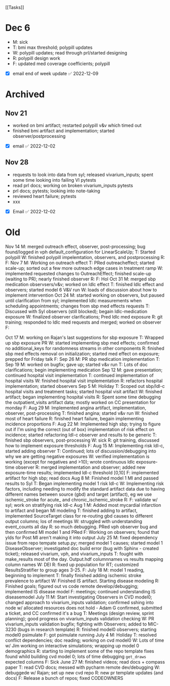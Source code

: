 [[Tasks]]

# Dec 6
- M: sick
- T: bmi max threshold; polypill updates
- W: polypill updates; read through prl/started designing
- R: polypill design work
- F: updated med coverage coefficients; polypill
- [x] email end of week update ✅ 2022-12-09

# Archived
## Nov 21
- worked on bmi artifact; restarted polypill v&v which timed out
- finished bmi artifact and implementation; started observer/postprocessing
- [x] email ✅ 2022-12-02

## Nov 28
- requests to look into data from syl; released vivarium_inputs; spent some time looking into failing VI pytests
- read prl docs; working on broken vivarium_inputs pytests
- prl docs; pytests; looking into note-taking
- reviewed heart failure; pytests
- xxx
- [x] Email ✅ 2022-12-02

# Old
Nov 14	M: merged outreach effect, observer, post-processing; bug found/logged in vph default_configuration for LinearScaleUp;
T: Started polypill
W: finished polypill impelemtation, observers, and postprocessing
R: 
F: 
Nov 7	M: Working on outreach effect
T: PRed outreacheffect; started scale-up; sorted out a few more outreach edge cases in treatment ramp
W: implemented requested changes to OutreachEffect; finished scale-up (waiting to PR); nearly finished observer
R: 
F: Hol
Oct 31	M: merged sbp medication observsers/v&v; worked on ldlc effect
T: finished ldlc effect and observers; started model 6 V&V run
W: loads of discussion about how to implement intervention
Oct 24	M: started working on observers, but paused until clarification from syl; implemented ldlc measurements when scheduling appointments; changes from sbp med effects requests
T: Discussed with Syl observers (still blocked); begain ldlc-medication exposure
W: finalized observer clarifications; Pred ldlc med exposure
R: git training; responded to ldlc med requests and merged; worked on observer
F: 

Oct 17	M: working on Rajan's last suggestions for sbp exposure
T: Wrapped up sbp exposure PR
W: started implementing sbp med effects; confirmed no additional_keys for randomness streams in other components
R: finished sbp med effects removal on initialization; started med effect on exposure; prepped for Friday talk
F: 
Sep 26	M: PR sbp medication implementation
T: 
Sep 19	M: worked on bugfix; gave up; started v&v run
T: Lots of doc clarifications; begin implementing medication
Sep 12	M: gave presentation; continued hospital visit implementation
T: continued implementation of hospital visits
W: finished hospital visit implementation
R: refactors hospital implementation; started observers
Sep 5	M: Holiday
T: Scoped out sbp/ldl-c hospital visits and treatment tasks; started hospital visit artifact
W: finished artifact; began implementing hospital visits
R: Spent some time debugging the outpatient_visits artifact data; mostly worked on CC presentation for monday
F:
Aug 29	M: Implemented angina artifact, implementation, observer, post-processing
T: finished angina; started v&v run
W: finished most of heart failure
R: finished heart failure, begain implementing incidence proportions
F:
Aug 22	M: Implemented high sbp; trying to figure out if I'm using the correct (out of box) implementation of risk effect on incidence; started refactoring ldl-c observer and results to be generic
T: finished sbp observers, post-processing
W: sick
R: git training, discussed how to implement exposure thresholds
F: 
Aug 15	M: Implementing risk ldl-c, started adding observer
T: Continued; lots of discussion/debugging into why we are getting negative exposures
W: verified implementation is working (except for negatives and >10); wrote continuous ldlc exposure-time observer
R: merged implementation and observer; added new exposure-time results; implemented ldl-c threshold [0,10]
F: implemented artifact for high sbp; read docs
Aug 8	M: Finished model 1 MI and passed results to Syl
T: Began implementing model 1 risk ldl-c
W: Implementing risk factors, including needing to modify the standard artifact data due to having different names between source (gbd) and target (artifact), eg we use ischemic_stroke for acute_ and chronic_ischemic_stroke
R: 
F: validate w/ syl; work on stratifying risk ldl-c
Aug 1	M: Added most mycardial infarction to artifact and began MI modeling
T: finished adding to artifact, implemented SourceTarget class for re-routing gbd causes to different output columns; los of meetings
W: struggled with understanding event_counts all day
R: so much debugging. PRed vph observer bug and then confirmed MI model 1 and PRed
F: Working on observers; found that ylds for Post MI aren't making it into output
July 25	M: fixed dependency issue from repo tempate setup.py; merged model 1 causes; started model 1 DiseaseObserver; investigated doc build error (bug with Sphinx - created ticket); released vivarium, vph, and vivarium_inputs
T: fought with make_results most of the day. Output.hdf columnnames vs results mapping column names
W: DEI
R: fixed up population for RT; customized ResultsStratifier to group ages 3-25.
F: 
July 18	M: model 1 reading, beginning to implement
T: finally finished adding ischemic stroke prevalence to artifact
W: Finished IS artifact. Starting disease modeling
R: Finished goals; figured out vs code remote develop/debugging; implemented IS disease model
F: meetings; continued understanding IS diseasemodel
July 11	M: Start investigating Observers in CVD model0; changed approach to vivarium_inputs validation; confirmed sshing into node w/ allocated resources does not hold - Adam G confirmed, submitted a ticket, and CC confirmed it's a bug
T: Meetings (design review, sprint planning); good progress on vivarium_inputs validation checking
W: PR vivarium_inputs validation bugfix; fighting with Observers; added to MIC-3230 (bugs in research template)
R: finished model0 observers; starting model0 psimulate
F: got psimulate running
July 4	M: Holiday
T: resolved conflict dependencies; doc reading; working on cvd model0
W: Lots of time w/ Jim working on interactive simulations; wrapping up model 0 demographics
R: starting to implement some of the repo template fixes found whild building cvd model 0; lots of time debugging `get_draws` expected columns
F: Sick
June 27	M: finished videos; read docs + compass paper
T: read CVD docs; messed with pycharm remote dev/debugging
W: debuggede w/ Rajan; set up new cvd repo
R: new pr template updates (and docs)
F: Release a bunch of repos; fixed CODEOWNERS